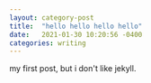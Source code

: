 ```yaml
---
layout: category-post
title:  "hello hello hello hello"
date:   2021-01-30 10:20:56 -0400
categories: writing
---
```

my first post, but i don't like jekyll.
